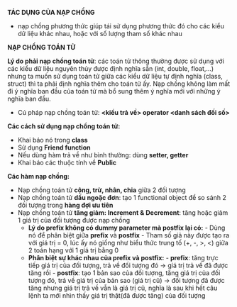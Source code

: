 **TÁC DỤNG CỦA NẠP CHỒNG**
- nạp chồng phương thức giúp tái sử dụng phương thức đó cho các kiểu dữ liệu khác nhau, hoặc với số lượng tham số khác nhau
  
**NẠP CHỒNG TOÁN TỬ**

**Lý do phải nạp chồng toán tử**: các toán tử thông thường được sử dụng với các kiểu dữ liệu nguyên thủy được định nghĩa sẵn (int, double, float,...) nhưng ta muốn sử dụng toán tử giữa các kiểu dữ liệu tự định nghĩa (class, struct) thì ta phải định nghĩa thêm cho toán tử ấy. Nạp chồng không làm mất đi ý nghĩa ban đầu của toán tử mà bổ sung thêm ý nghĩa mới với những ý nghĩa ban đầu.

* Cú pháp nạp chồng toán tử:
**<kiểu trả về> operator <danh sách đối số>**

**Các cách sử dụng nạp chồng toán tử:**
- Khai báo nó trong **class**
- Sử dụng **Friend function**
- Nếu dùng hàm trả về như bình thường: dùng **setter, getter**
- Khai báo các thuộc tính về **Public**

**Các hàm nạp chồng:**
- Nạp chồng toán tử **cộng, trừ, nhân, chia** giữa 2 đối tượng
- Nạp chồng toán tử **dấu ngoặc đơn**: tạo 1 functional object để so sánh 2 đối tượng trong **hàng đợi ưu tiên**
- Nạp chồng toán tử **tăng giảm: Increment & Decrement**: tăng hoặc giảm 1 giá trị của đối tượng được nạp chồng
    - **Lý do prefix không có dummy parameter mà postfix lại có:**
          - Dùng nó để phân biệt giữa **prefix** và **postfix**
          - Tham số giả này được tạo ra với giá trị = 0, lúc ấy nó giống như biểu thức trung tố (+, -, >, <) giữa 2 toán hạng với 1 giá trị bằng 0
    - **Phân biệt sự khác nhau của prefix và postfix:**
          - **prefix**: tăng trực tiếp giá trị của đối tượng, trả về đối tượng đó -> giá trị trả về đã được tăng rồi
          - **postfix**: tạo 1 bản sao của đối tượng, tăng giá trị của đối tượng đó, trả về giá trị của bản sao (giá trị cũ) -> đối tượng đã được tăng nhưng giá trị trả về vẫn là giá trị cũ, nghĩa là sau khi hết câu lệnh ta mới nhìn thấy giá trị thật(đã được tăng) của đối tượng
  
